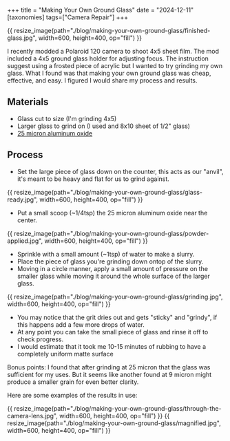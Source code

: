 +++
title = "Making Your Own Ground Glass"
date = "2024-12-11"
[taxonomies]
tags=["Camera Repair"]
+++

{{ resize_image(path="./blog/making-your-own-ground-glass/finished-glass.jpg", width=600, height=400, op="fill") }}

I recently modded a Polaroid 120 camera to shoot 4x5 sheet film. The mod included a 4x5 ground glass holder for adjusting focus. The instruction suggest using a frosted piece of acrylic but I wanted to try grinding my own glass. What I found was that making your own ground glass was cheap, effective, and easy. I figured I would share my process and results.

## Materials

- Glass cut to size (I'm grinding 4x5)
- Larger glass to grind on (I used and 8x10 sheet of 1/2" glass)
- [25 micron aluminum oxide](https://www.gotgrit.com/product/aluminum-oxide-25/)

## Process

- Set the large piece of glass down on the counter, this acts as our "anvil", it's meant to be heavy and flat for us to grind against.

{{ resize_image(path="./blog/making-your-own-ground-glass/glass-ready.jpg", width=600, height=400, op="fill") }}

- Put a small scoop (~1/4tsp) the 25 micron aluminum oxide near the center.

{{ resize_image(path="./blog/making-your-own-ground-glass/powder-applied.jpg", width=600, height=400, op="fill") }}

- Sprinkle with a small amount (~1tsp) of water to make a slurry.
- Place the piece of glass you're grinding down ontop of the slurry.
- Moving in a circle manner, apply a small amount of pressure on the smaller glass while moving it around the whole surface of the larger glass.

{{ resize_image(path="./blog/making-your-own-ground-glass/grinding.jpg", width=600, height=400, op="fill") }}

- You may notice that the grit dries out and gets "sticky" and "grindy", if this happens add a few more drops of water.
- At any point you can take the small piece of glass and rinse it off to check progress.
- I would estimate that it took me 10-15 minutes of rubbing to have a completely uniform matte surface

Bonus points: I found that after grinding at 25 micron that the glass was sufficient for my uses. But it seems like another found at 9 micron might produce a smaller grain for even better clarity.

Here are some examples of the results in use:

{{ resize_image(path="./blog/making-your-own-ground-glass/through-the-camera-lens.jpg", width=600, height=400, op="fill") }}
{{ resize_image(path="./blog/making-your-own-ground-glass/magnified.jpg", width=600, height=400, op="fill") }}
